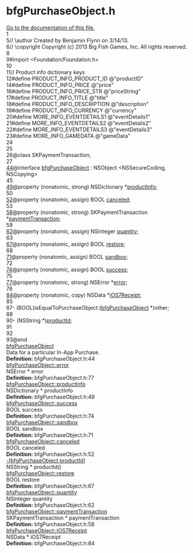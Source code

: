 # bfgPurchaseObject.h

<div class="contents"><a href="bfg_purchase_object_8h.html">Go to the documentation of this file.</a><div class="fragment"><div class="line"><a id="l00001" name="l00001"></a><span class="lineno">    1</span></div><div class="line"><a id="l00005" name="l00005"></a><span class="lineno">    5</span><span class="comment">// \author Created by Benjamin Flynn on 3/14/13.</span></div><div class="line"><a id="l00006" name="l00006"></a><span class="lineno">    6</span><span class="comment">// \copyright Copyright (c) 2013 Big Fish Games, Inc. All rights reserved.</span></div><div class="line"><a id="l00008" name="l00008"></a><span class="lineno">    8</span><span class="comment"></span></div><div class="line"><a id="l00009" name="l00009"></a><span class="lineno">    9</span><span class="preprocessor">#import &lt;Foundation/Foundation.h&gt;</span></div><div class="line"><a id="l00010" name="l00010"></a><span class="lineno">   10</span></div><div class="line"><a id="l00011" name="l00011"></a><span class="lineno">   11</span><span class="comment">// Product info dictionary keys</span></div><div class="line"><a id="l00012" name="l00012"></a><span class="lineno">   12</span><span class="preprocessor">#define PRODUCT_INFO_PRODUCT_ID                             @&quot;productID&quot;</span></div><div class="line"><a id="l00014" name="l00014"></a><span class="lineno">   14</span><span class="preprocessor">#define PRODUCT_INFO_PRICE                                  @&quot;price&quot;</span></div><div class="line"><a id="l00016" name="l00016"></a><span class="lineno">   16</span><span class="preprocessor">#define PRODUCT_INFO_PRICE_STR                              @&quot;priceString&quot;</span></div><div class="line"><a id="l00017" name="l00017"></a><span class="lineno">   17</span><span class="preprocessor">#define PRODUCT_INFO_TITLE                                  @&quot;title&quot;</span></div><div class="line"><a id="l00018" name="l00018"></a><span class="lineno">   18</span><span class="preprocessor">#define PRODUCT_INFO_DESCRIPTION                            @&quot;description&quot;</span></div><div class="line"><a id="l00019" name="l00019"></a><span class="lineno">   19</span><span class="preprocessor">#define PRODUCT_INFO_CURRENCY                               @&quot;currency&quot;</span></div><div class="line"><a id="l00020" name="l00020"></a><span class="lineno">   20</span><span class="preprocessor">#define MORE_INFO_EVENTDETAILS1                             @&quot;eventDetails1&quot;</span></div><div class="line"><a id="l00021" name="l00021"></a><span class="lineno">   21</span><span class="preprocessor">#define MORE_INFO_EVENTDETAILS2                             @&quot;eventDetails2&quot;</span></div><div class="line"><a id="l00022" name="l00022"></a><span class="lineno">   22</span><span class="preprocessor">#define MORE_INFO_EVENTDETAILS3                             @&quot;eventDetails3&quot;</span></div><div class="line"><a id="l00023" name="l00023"></a><span class="lineno">   23</span><span class="preprocessor">#define MORE_INFO_GAMEDATA                                  @&quot;gameData&quot;</span></div><div class="line"><a id="l00024" name="l00024"></a><span class="lineno">   24</span></div><div class="line"><a id="l00025" name="l00025"></a><span class="lineno">   25</span></div><div class="line"><a id="l00026" name="l00026"></a><span class="lineno">   26</span><span class="keyword">@class</span> SKPaymentTransaction;</div><div class="line"><a id="l00027" name="l00027"></a><span class="lineno">   27</span></div><div class="line"><a id="l00044" name="l00044"></a><span class="lineno"><a class="line" href="interfacebfg_purchase_object.html">   44</a></span><span class="keyword">@interface </span><a class="code hl_interface" href="interfacebfg_purchase_object.html">bfgPurchaseObject</a> : NSObject &lt;NSSecureCoding, NSCopying&gt;</div><div class="line"><a id="l00045" name="l00045"></a><span class="lineno">   45</span></div><div class="line"><a id="l00049" name="l00049"></a><span class="lineno"><a class="line" href="interfacebfg_purchase_object.html#a466391bf429740b2b6875e347aeb6551">   49</a></span><span class="keyword">@property</span> (nonatomic, strong) NSDictionary          *<a class="code hl_property" href="interfacebfg_purchase_object.html#a466391bf429740b2b6875e347aeb6551">productInfo</a>;</div><div class="line"><a id="l00050" name="l00050"></a><span class="lineno">   50</span></div><div class="line"><a id="l00052" name="l00052"></a><span class="lineno"><a class="line" href="interfacebfg_purchase_object.html#ab174ddb7c4bcb95b4c420bb5dbbe06e7">   52</a></span><span class="keyword">@property</span> (nonatomic, assign) BOOL                  <a class="code hl_property" href="interfacebfg_purchase_object.html#ab174ddb7c4bcb95b4c420bb5dbbe06e7">canceled</a>;</div><div class="line"><a id="l00053" name="l00053"></a><span class="lineno">   53</span></div><div class="line"><a id="l00058" name="l00058"></a><span class="lineno"><a class="line" href="interfacebfg_purchase_object.html#aef46953547a81a3cfc6bc1b7d553b3fe">   58</a></span><span class="keyword">@property</span> (nonatomic, strong) SKPaymentTransaction  *<a class="code hl_property" href="interfacebfg_purchase_object.html#aef46953547a81a3cfc6bc1b7d553b3fe">paymentTransaction</a>;</div><div class="line"><a id="l00059" name="l00059"></a><span class="lineno">   59</span></div><div class="line"><a id="l00062" name="l00062"></a><span class="lineno"><a class="line" href="interfacebfg_purchase_object.html#ae9a01fafdcd4cddcb6623519655015e9">   62</a></span><span class="keyword">@property</span> (nonatomic, assign) NSInteger             <a class="code hl_property" href="interfacebfg_purchase_object.html#ae9a01fafdcd4cddcb6623519655015e9">quantity</a>;</div><div class="line"><a id="l00063" name="l00063"></a><span class="lineno">   63</span></div><div class="line"><a id="l00067" name="l00067"></a><span class="lineno"><a class="line" href="interfacebfg_purchase_object.html#ae3ed50948465b72f1ea3eb41ab0eaecc">   67</a></span><span class="keyword">@property</span> (nonatomic, assign) BOOL                  <a class="code hl_property" href="interfacebfg_purchase_object.html#ae3ed50948465b72f1ea3eb41ab0eaecc">restore</a>;</div><div class="line"><a id="l00068" name="l00068"></a><span class="lineno">   68</span></div><div class="line"><a id="l00071" name="l00071"></a><span class="lineno"><a class="line" href="interfacebfg_purchase_object.html#aa8273c64264288297b53031aeabe00be">   71</a></span><span class="keyword">@property</span> (nonatomic, assign) BOOL                  <a class="code hl_property" href="interfacebfg_purchase_object.html#aa8273c64264288297b53031aeabe00be">sandbox</a>;</div><div class="line"><a id="l00072" name="l00072"></a><span class="lineno">   72</span></div><div class="line"><a id="l00074" name="l00074"></a><span class="lineno"><a class="line" href="interfacebfg_purchase_object.html#a75eeec4b6ee86ae35e2077a0b5f549cb">   74</a></span><span class="keyword">@property</span> (nonatomic, assign) BOOL                  <a class="code hl_property" href="interfacebfg_purchase_object.html#a75eeec4b6ee86ae35e2077a0b5f549cb">success</a>;</div><div class="line"><a id="l00075" name="l00075"></a><span class="lineno">   75</span></div><div class="line"><a id="l00077" name="l00077"></a><span class="lineno"><a class="line" href="interfacebfg_purchase_object.html#a0cd89b4669fcb90610420686eab40b99">   77</a></span><span class="keyword">@property</span> (nonatomic, strong) NSError               *<a class="code hl_property" href="interfacebfg_purchase_object.html#a0cd89b4669fcb90610420686eab40b99">error</a>;</div><div class="line"><a id="l00078" name="l00078"></a><span class="lineno">   78</span></div><div class="line"><a id="l00084" name="l00084"></a><span class="lineno"><a class="line" href="interfacebfg_purchase_object.html#af7b37c521133ccf59f8d6eba64d2cc23">   84</a></span><span class="keyword">@property</span> (nonatomic, copy) NSData                  *<a class="code hl_property" href="interfacebfg_purchase_object.html#af7b37c521133ccf59f8d6eba64d2cc23">iOS7Receipt</a>;</div><div class="line"><a id="l00085" name="l00085"></a><span class="lineno">   85</span></div><div class="line"><a id="l00087" name="l00087"></a><span class="lineno">   87</span>- (BOOL)isEqualToPurchaseObject:(<a class="code hl_interface" href="interfacebfg_purchase_object.html">bfgPurchaseObject</a> *)other;</div><div class="line"><a id="l00088" name="l00088"></a><span class="lineno">   88</span></div><div class="line"><a id="l00090" name="l00090"></a><span class="lineno">   90</span>- (NSString *)<a class="code hl_function" href="interfacebfg_purchase_object.html#ad6d1f2e4747ccc172e5ac58820ccdb83">productId</a>;</div><div class="line"><a id="l00091" name="l00091"></a><span class="lineno">   91</span></div><div class="line"><a id="l00092" name="l00092"></a><span class="lineno">   92</span></div><div class="line"><a id="l00093" name="l00093"></a><span class="lineno">   93</span><span class="keyword">@end</span></div><div class="ttc" id="ainterfacebfg_purchase_object_html"><div class="ttname"><a href="interfacebfg_purchase_object.html">bfgPurchaseObject</a></div><div class="ttdoc">Data for a particular In-App Purchase.</div><div class="ttdef"><b>Definition:</b> bfgPurchaseObject.h:44</div></div><div class="ttc" id="ainterfacebfg_purchase_object_html_a0cd89b4669fcb90610420686eab40b99"><div class="ttname"><a href="interfacebfg_purchase_object.html#a0cd89b4669fcb90610420686eab40b99">bfgPurchaseObject::error</a></div><div class="ttdeci">NSError * error</div><div class="ttdef"><b>Definition:</b> bfgPurchaseObject.h:77</div></div><div class="ttc" id="ainterfacebfg_purchase_object_html_a466391bf429740b2b6875e347aeb6551"><div class="ttname"><a href="interfacebfg_purchase_object.html#a466391bf429740b2b6875e347aeb6551">bfgPurchaseObject::productInfo</a></div><div class="ttdeci">NSDictionary * productInfo</div><div class="ttdef"><b>Definition:</b> bfgPurchaseObject.h:49</div></div><div class="ttc" id="ainterfacebfg_purchase_object_html_a75eeec4b6ee86ae35e2077a0b5f549cb"><div class="ttname"><a href="interfacebfg_purchase_object.html#a75eeec4b6ee86ae35e2077a0b5f549cb">bfgPurchaseObject::success</a></div><div class="ttdeci">BOOL success</div><div class="ttdef"><b>Definition:</b> bfgPurchaseObject.h:74</div></div><div class="ttc" id="ainterfacebfg_purchase_object_html_aa8273c64264288297b53031aeabe00be"><div class="ttname"><a href="interfacebfg_purchase_object.html#aa8273c64264288297b53031aeabe00be">bfgPurchaseObject::sandbox</a></div><div class="ttdeci">BOOL sandbox</div><div class="ttdef"><b>Definition:</b> bfgPurchaseObject.h:71</div></div><div class="ttc" id="ainterfacebfg_purchase_object_html_ab174ddb7c4bcb95b4c420bb5dbbe06e7"><div class="ttname"><a href="interfacebfg_purchase_object.html#ab174ddb7c4bcb95b4c420bb5dbbe06e7">bfgPurchaseObject::canceled</a></div><div class="ttdeci">BOOL canceled</div><div class="ttdef"><b>Definition:</b> bfgPurchaseObject.h:52</div></div><div class="ttc" id="ainterfacebfg_purchase_object_html_ad6d1f2e4747ccc172e5ac58820ccdb83"><div class="ttname"><a href="interfacebfg_purchase_object.html#ad6d1f2e4747ccc172e5ac58820ccdb83">-[bfgPurchaseObject productId]</a></div><div class="ttdeci">NSString * productId()</div></div><div class="ttc" id="ainterfacebfg_purchase_object_html_ae3ed50948465b72f1ea3eb41ab0eaecc"><div class="ttname"><a href="interfacebfg_purchase_object.html#ae3ed50948465b72f1ea3eb41ab0eaecc">bfgPurchaseObject::restore</a></div><div class="ttdeci">BOOL restore</div><div class="ttdef"><b>Definition:</b> bfgPurchaseObject.h:67</div></div><div class="ttc" id="ainterfacebfg_purchase_object_html_ae9a01fafdcd4cddcb6623519655015e9"><div class="ttname"><a href="interfacebfg_purchase_object.html#ae9a01fafdcd4cddcb6623519655015e9">bfgPurchaseObject::quantity</a></div><div class="ttdeci">NSInteger quantity</div><div class="ttdef"><b>Definition:</b> bfgPurchaseObject.h:62</div></div><div class="ttc" id="ainterfacebfg_purchase_object_html_aef46953547a81a3cfc6bc1b7d553b3fe"><div class="ttname"><a href="interfacebfg_purchase_object.html#aef46953547a81a3cfc6bc1b7d553b3fe">bfgPurchaseObject::paymentTransaction</a></div><div class="ttdeci">SKPaymentTransaction * paymentTransaction</div><div class="ttdef"><b>Definition:</b> bfgPurchaseObject.h:58</div></div><div class="ttc" id="ainterfacebfg_purchase_object_html_af7b37c521133ccf59f8d6eba64d2cc23"><div class="ttname"><a href="interfacebfg_purchase_object.html#af7b37c521133ccf59f8d6eba64d2cc23">bfgPurchaseObject::iOS7Receipt</a></div><div class="ttdeci">NSData * iOS7Receipt</div><div class="ttdef"><b>Definition:</b> bfgPurchaseObject.h:84</div></div></div> 

